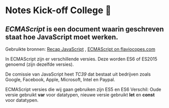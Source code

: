 # Notes Kick-off College :notebook:

*ECMAScript* is een document waarin geschreven staat hoe JavaScript moet werken.
-
Gebruikte bronnen: [Recap JavaScript](https://docs.google.com/presentation/d/e/2PACX-1vTj7t3RyUyW3eOhkxRogD50TZChNlm3P-G2bgG0cefoFz3lgEOBdsDBlVq_53LYnJTQoGE6U_f80peC/pub?start=false&loop=false&delayms=3000&slide=id.g6e48266308_0_5) , [ECMAScript on flaviocopes.com](https://flaviocopes.com/ecmascript/)

In ECMAScript zijn er verschillende versies. Deze worden ES6 of ES2015 genoemd (zijn dezelfde versies). 

De comissie van JavaScript heet *TC39* dat bestaat uit bedrijven zoals Google, Facebook, Apple, Microsoft, Intel en Paypal.

ECMAScript versies die wij gaan gebruiken zijn ES5 en ES6
Verschil:
Oude versie gebruikt **var** voor datatypen, nieuwe versie gebruikt **let** en **const** voor datatypen.